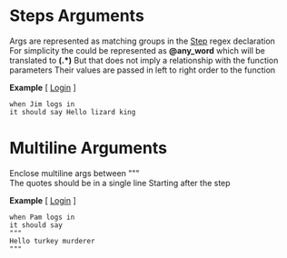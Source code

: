 # Steps Arguments

Args are represented as matching groups in the [Step](https://github.com/limadelic/contextual/blob/master/docs/Steps.md) regex declaration  
For simplicity the could be represented as **@any_word** which will be translated to **(.*)**
But that does not imply a relationship with the function parameters
Their values are passed in left to right order to the function

**Example** [ [Login](https://github.com/limadelic/contextual/blob/master/docs/src/login.coffee) ]
```
when Jim logs in  
it should say Hello lizard king  
```

# Multiline Arguments

Enclose multiline args between """  
The quotes should be in a single line 
Starting after the step

**Example** [ [Login](https://github.com/limadelic/contextual/blob/master/docs/src/login.coffee) ]
```
when Pam logs in  
it should say  
"""  
Hello turkey murderer  
"""  
```
